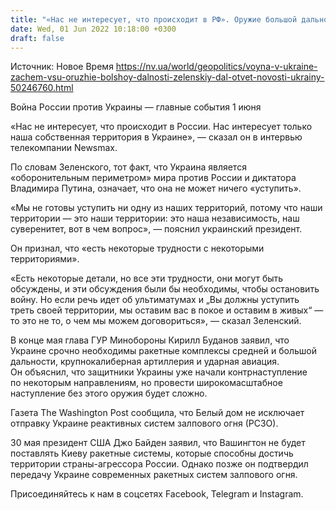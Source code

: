 ```yaml
---
title: "«Нас не интересует, что происходит в РФ». Оружие большой дальности нужно Украине только для защиты своих территорий — Зеленский"
date: Wed, 01 Jun 2022 10:18:00 +0300
draft: false
---
```

Источник: Новое Время https://nv.ua/world/geopolitics/voyna-v-ukraine-zachem-vsu-oruzhie-bolshoy-dalnosti-zelenskiy-dal-otvet-novosti-ukrainy-50246760.html


Война России против Украины — главные события 1 июня

«Нас не интересует, что происходит в России. Нас интересует только наша собственная территория в Украине», — сказал он в интервью телекомпании Newsmax.

По словам Зеленского, тот факт, что Украина является «оборонительным периметром» мира против России и диктатора Владимира Путина, означает, что она не может ничего «уступить».

«Мы не готовы уступить ни одну из наших территорий, потому что наши территории — это наши территории: это наша независимость, наш суверенитет, вот в чем вопрос», — пояснил украинский президент.

Он признал, что «есть некоторые трудности с некоторыми территориями».

«Есть некоторые детали, но все эти трудности, они могут быть обсуждены, и эти обсуждения были бы необходимы, чтобы остановить войну. Но если речь идет об ультиматумах и „Вы должны уступить треть своей территории, мы оставим вас в покое и оставим в живых“ — то это не то, о чем мы можем договориться», — сказал Зеленский.

В конце мая глава ГУР Минобороны Кирилл Буданов заявил, что Украине срочно необходимы ракетные комплексы средней и большой дальности, крупнокалиберная артиллерия и ударная авиация. Он объяснил, что защитники Украины уже начали контрнаступление по некоторым направлениям, но провести широкомасштабное наступление без этого оружия будет сложно.

Газета The Washington Post сообщила, что Белый дом не исключает отправку Украине реактивных систем залпового огня (РСЗО).

30 мая президент США Джо Байден заявил, что Вашингтон не будет поставлять Киеву ракетные системы, которые способны достичь территории страны-агрессора России. Однако позже он подтвердил передачу Украине современных ракетных систем залпового огня.

Присоединяйтесь к нам в соцсетях Facebook, Telegram и Instagram.
